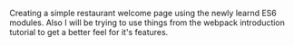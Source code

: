 Creating a simple restaurant welcome page using the newly learnd ES6 modules. 
Also I will be trying to use things from the webpack introduction tutorial to get a better feel for it's features.